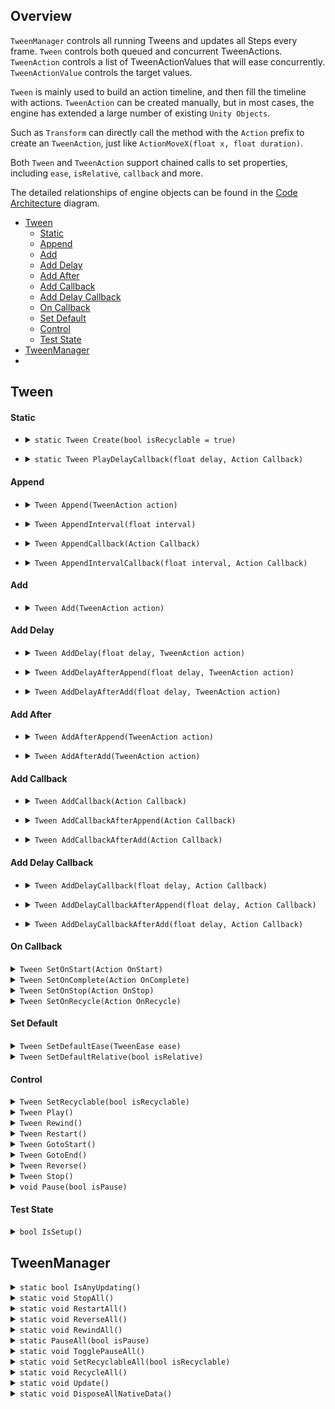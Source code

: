 ## Overview

`TweenManager` controls all running Tweens and updates all Steps every frame. `Tween` controls both queued and concurrent TweenActions. `TweenAction` controls a list of TweenActionValues that will ease concurrently. `TweenActionValue` controls the target values. 

`Tween` is mainly used to build an action timeline, and then fill the timeline with actions. `TweenAction` can be created manually, but in most cases, the engine has extended a large number of existing `Unity Objects`.

Such as `Transform` can directly call the method with the `Action` prefix to create an `TweenAction`, just like `ActionMoveX(float x, float duration)`.

Both `Tween` and `TweenAction` support chained calls to set properties, including `ease`, `isRelative`, `callback` and more.

The detailed relationships of engine objects  can be found in the [Code Architecture](./CodeArchitecture.png) diagram.

* [Tween](#tween)
  * [Static](#static) 
  * [Append](#append)
  * [Add](#add)
  * [Add Delay](#add-delay)
  * [Add After](#add-after)
  * [Add Callback](#add-callback)
  * [Add Delay Callback](#add-delay-callback)
  * [On Callback](#on-callback)
  * [Set Default](#set-default)
  * [Control](#control)
  * [Test State](#test-state)
* [TweenManager](#tweenmanager)
* 


## Tween

#### Static 
  
* <details>
  <summary>
    <code>static Tween Create(bool isRecyclable = true)</code>
  </summary>
  
  >Creates a Tween.
  >
  >If [isRecyclable] is [true] then the Tween will be auto recycled when it is completed — so don't hold a Tween and always create a new one.
  >
  >If [isRecyclable] is [false] then the Tween needs to be recycled manually by [SetRecyclable] — so the Tween can be [Restart] or [Rewind].
  
  ```C#
  // auto recycle
  var tween = Tween.Create();
  // manual recycle
  var tween = Tween.Create(false);
  // recycle tween
  tween.SetRecyclable(true);
  ```
</details>

* <details>
  <summary>
    <code>static Tween PlayDelayCallback(float delay, Action Callback)</code>
  </summary>
  
  >Plays the callback with delay time.
  
  ```C#
  Tween.PlayDelayCallback(1.0f, MyDelayCallbackAction);
  ```
</details>

#### Append 

* <details>
  <summary>
    <code>Tween Append(TweenAction action)</code>
  </summary>
  
  >Appends the TweenAction to the queue.
  
  ```C#
  Tween.Create()             
       .Append(MyQueueTweenAction1)
       .Append(MyQueueTweenAction2)
       .Play();
  ```  
</details>

* <details>
  <summary>
    <code>Tween AppendInterval(float interval)</code>
  </summary>
  
  >Appends the interval time to the queue.
  
  ```C#
  Tween.Create()
       .AppendInterval(0.8f)
       .Append(MyQueueTweenAction1)
       .AppendInterval(1.5f)
       .Append(MyQueueTweenAction2)
       .Play();
  ```    
</details>

* <details>
  <summary>
    <code>Tween AppendCallback(Action Callback)</code>
  </summary>
  
  >Appends the callback to the queue.
  
  ```C#
  Tween.Create()
       .AppendInterval(0.8f)
       .AppendCallback(MyQueueCallbackAction1)
       .AppendInterval(1.5f)
       .AppendCallback(MyQueueCallbackAction2)
       .Play();
  ```     
</details>

* <details>
  <summary>
    <code>Tween AppendIntervalCallback(float interval, Action Callback)</code>
  </summary>
  
  >Appends the interval time with callback to the queue.
  
  ```C#
  Tween.Create()
       .Append(MyQueueTweenAction1)
       .AppendIntervalCallback(0.7f, MyQueueCallbackAction2)
       .Play();
  ```    
</details>

#### Add

* <details>
  <summary>
    <code>Tween Add(TweenAction action)</code>
  </summary>
  
  >Adds the TweenAction to the concurrent array.
  
  ```C#
  Tween.Create()
       .Add(MyConcurrentTweenAction1)
       .Add(MyConcurrentTweenAction2)
       .Play();
  ```   
</details>

#### Add Delay

* <details>
  <summary>
    <code>Tween AddDelay(float delay, TweenAction action)</code>
  </summary>
  
  >Adds the delay TweenAction to the concurrent array.
  
  ```C#
  Tween.Create()
       .AddDelay(0.0f, MyConcurrentTweenAction1)
       .AddDelay(0.2f, MyConcurrentTweenAction2)  
       .AddDelay(0.4f, MyConcurrentTweenAction3)
       .Play();
  ```     
</details>

* <details>
  <summary>
    <code>Tween AddDelayAfterAppend(float delay, TweenAction action)</code>
  </summary>
  
  >Adds the delay TweenAction after the last Appended to the concurrent array. 
 
  ```C#
  Tween.Create()
       .Append(MyQueueTweenAction1)
       .AddDelayAfterAppend(0.2f, MyConcurrentTweenAction1)  
       .Play();
  ```  
</details>

* <details>
  <summary>
    <code>Tween AddDelayAfterAdd(float delay, TweenAction action)</code>
  </summary>
  
  >Adds the delay TweenAction after the last Added to the concurrent array.
 
  ```C#
  Tween.Create()
       .Add(MyConcurrentTweenAction1)
       .AddDelayAfterAdd(0.2f, MyConcurrentTweenAction2)  
       .Play();
  ```  
</details>


#### Add After

* <details>
  <summary>
    <code>Tween AddAfterAppend(TweenAction action)</code>
  </summary>
  
  >Adds the TweenAction after the last Appended to the concurrent array.
  
  ```C#
  Tween.Create()
       .Append(MyQueueTweenAction1)
       .AddAfterAppend(MyConcurrentTweenAction1)
       .Play();
  ```    
</details>

* <details>
  <summary>
    <code>Tween AddAfterAdd(TweenAction action)</code>
  </summary>
  
  >Adds the TweenAction after the last Added to the concurrent array.
  
  ```C#
  Tween.Create()
       .Add(MyConcurrentTweenAction1)
       .AddAfterAdd(MyConcurrentTweenAction2)
       .AddAfterAdd(MyConcurrentTweenAction3)
       .Play(); 
  ```
</details>

#### Add Callback

* <details>
  <summary>
    <code>Tween AddCallback(Action Callback)</code>
  </summary>
  
  >Adds the callback to the concurrent array.
 
  ```C#
  Tween.Create()
       .AddCallback(MyConcurrentCallbackAction1)
       .AddCallback(MyConcurrentCallbackAction2)
       .Play(); 
  ```
</details> 
        
</details>

* <details>
  <summary>
    <code>Tween AddCallbackAfterAppend(Action Callback)</code>
  </summary>
  
  >Adds the callback after the last Appended to the concurrent array.
 
  ```C#
  Tween.Create()
       .AppendCallback(MyQueueCallbackAction1)
       .AddCallbackAfterAppend(MyConcurrentCallbackAction1)
       .AppendCallback(MyQueueCallbackAction2)
       .AddCallbackAfterAppend(MyConcurrentCallbackAction2)
       .Play(); 
  ``` 
</details>

* <details>
  <summary>
    <code>Tween AddCallbackAfterAdd(Action Callback)</code>
  </summary>
  
  >Adds the callback after the last Added to the concurrent array.
 
  ```C#
  Tween.Create()
       .AddCallback(MyConcurrentCallbackAction1)
       .AddCallbackAfterAdd(MyConcurrentCallbackAction2)
       .AddCallbackAfterAdd(MyConcurrentCallbackAction3)
       .Play(); 
  ```  
</details>

#### Add Delay Callback

* <details>
  <summary>
    <code>Tween AddDelayCallback(float delay, Action Callback)</code>
  </summary>
  
  >Adds the delay callback to the concurrent array.
  
  ```C#
  Tween.Create()
       .AddDelayCallback(1.0f, MyConcurrentCallbackAction1)
       .AddDelayCallback(2.8f, MyConcurrentCallbackAction2)
       .AddDelayCallback(3.0f, MyConcurrentCallbackAction3)
       .Play();
  ```   
</details>

* <details>
  <summary>
    <code>Tween AddDelayCallbackAfterAppend(float delay, Action Callback)</code>
  </summary>
  
  >Adds the delay callback after the last Appended to the concurrent array.
 
  ```C#
  Tween.Create()
       .Append(MyQueueTweenAction1)
       .AddDelayCallbackAfterAppend(1.0f, MyConcurrentCallbackAction1)
       .Play();
  ``` 
</details>

* <details>
  <summary>
    <code>Tween AddDelayCallbackAfterAdd(float delay, Action Callback)</code>
  </summary>
  
  >Adds the delay callback after the last Added to the concurrent array.
  
  ```C#
  Tween.Create()
       .Add(MyConcurrentTweenAction1)
       .AddDelayCallbackAfterAdd(1.0f, MyConcurrentCallbackAction1)
       .Play();
  ```
</details>

#### On Callback

<details>
  <summary>
    <code>Tween SetOnStart(Action OnStart)</code>
  </summary>
  
  >Sets the [OnStart] callback which is called when the Tween starts (Play or Rewind).
 
  ```C#
  Tween.Create().SetOnStart(MyStartAction);
  ```
</details>

<details>
  <summary>
    <code>Tween SetOnComplete(Action OnComplete)</code>
  </summary>
  
  >Sets the [OnComplete] callback which is called when the Tween completes (Play or Rewind).
 
 ```C#
 Tween.Create().SetOnComplete(MyCompleteAction);
 ```
</details>

<details>
  <summary>
    <code>Tween SetOnStop(Action OnStop)</code>
  </summary>
  
  >Sets the [OnStop] callback which is called when the Tween stops (Play or Rewind).
 
  ```C#
  Tween.Create().SetOnStop(MyStopAction);
  ```
</details>

<details>
  <summary>
    <code>Tween SetOnRecycle(Action OnRecycle)</code>
  </summary>
  
  >Sets the [OnRecycle] callback which is called when the Tween recycles. 
  >
  >Tip: can use it to clear data bound to Tweens.
 
  ```C#
  Tween.Create().SetOnRecycle(MyRecycleAction);
  ```
</details>


#### Set Default

<details>
  <summary>
    <code>Tween SetDefaultEase(TweenEase ease)</code>
  </summary>
  
  >Sets the [ease] of [Add] or [Append] TweenAction, default Smooth.
  >
  >Only sets the TweenAction whose [ease] is Smooth.
 
  ```C#
  Tween.Create().SetDefaultEase(TweenEase.ExponentialOut);
  ``` 
</details>

<details>
  <summary>
    <code>Tween SetDefaultRelative(bool isRelative)</code>
  </summary>
  
  >Sets the [isRelative] of [Add] or [Append] TweenActions, default false.
  >
  >Only sets the TweenAction whose [isRelative] is false.
 
  ```C#
  Tween.Create().SetDefaultRelative(true);
  ``` 
</details>

#### Control

<details>
  <summary>
    <code>Tween SetRecyclable(bool isRecyclable)</code>
  </summary>
  
  >Sets the Tween to recyclable.
  >
  >If true and the Tween State is [Setup] or [Completed] or [Stopped] then recycle it immediately,
   else wait until it is completed and recycle it.
</details>

<details>
  <summary>
    <code>Tween Play()</code>
  </summary>
  
  >Plays the Tween.
</details>

<details>
  <summary>
    <code>Tween Rewind()</code>
  </summary>
  
  >Rewinds the Tween. The Tween cannot be recyclable!
</details>

<details>
  <summary>
    <code>Tween Restart()</code>
  </summary>
  
  >Restarts the Tween (Play or Rewind). The Tween cannot be recyclable!
</details>

<details>
  <summary>
    <code>Tween GotoStart()</code>
  </summary>
  
  >Goto the start of Tween (Play or Rewind). The Tween cannot be recyclable!
</details>

<details>
  <summary>
    <code>Tween GotoEnd()</code>
  </summary>
  
  >Goto the end of Tween (Play or Rewind). The Tween cannot be recyclable!
</details>

<details>
  <summary>
    <code>Tween Reverse()</code>
  </summary>
  
  >Reverses the Tween (Play or Rewind).
  >
  >If Tween is [Completed] then reverse the previous Play or Rewind,
   else reverse the Playing or Rewinding.
</details>

<details>
  <summary>
    <code>Tween Stop()</code>
  </summary>
  
  >Stops the Tween Playing or Rewinding.
  >
  >If the Tween is recyclable then it will be recycled.
</details>

<details>
  <summary>
    <code>void Pause(bool isPause)</code>
  </summary>
  
  >Pauses or resumes the Tween Playing or Rewinding.
</details>

#### Test State

<details>
  <summary>
    <code>bool IsSetup()</code>
  </summary>
  
  >Whether the Tween state is Setup?
</details>


## TweenManager

<details>
  <summary>
    <code>static bool IsAnyUpdating()</code>
  </summary>
  
  >Is there any Tween updating?
</details>

<details>
  <summary>
    <code>static void StopAll()</code>
  </summary>

  >Stops all updating Tweens Playing or Rewinding.
  >
  >If the Tween is recyclable then it will be recycled on completion.
</details>

<details>
  <summary>
    <code>static void RestartAll()</code>
  </summary>

  >Restarts all updating Tweens Playing or Rewinding.
</details>

<details>
  <summary>
    <code>static void ReverseAll()</code>
  </summary>

  >Reverses all updating Tweens Playing or Rewinding.
</details>

<details>
  <summary>
    <code>static void RewindAll()</code>
  </summary>

  >Rewinds all updating Tweens Playing or Rewinding.
</details>

<details>
  <summary>
    <code>static PauseAll(bool isPause)</code>
  </summary>

  >Pauses or resumes all updating Tweens Playing or Rewinding.
</details>

<details>
  <summary>
    <code>static void TogglePauseAll()</code>
  </summary>

  >Toggles all updating Tweens state between Playing or Rewinding and Paused.
</details>

<details>
  <summary>
    <code>static void SetRecyclableAll(bool isRecyclable)</code>
  </summary>

  >Sets all updating Tweens to recyclable.
</details>

<details>
  <summary>
    <code>static void RecycleAll()</code>
  </summary>

  >Stops all updating Tweens and Recycles all unrecycled Tweens.
</details>

<details>
  <summary>
    <code>static void Update()</code>
  </summary>

  >Updates all Tweens, called every frame.
</details>

<details>
  <summary>
    <code>static void DisposeAllNativeData()</code>
  </summary>

  >Disposes all native data with [Allocator.Persistent], called when [ApplicationQuit]. 
  >
  >If not dispose the native data, calling the [Finalize] of [DisposeSentinel] by GC, will cause an editor error when app quit.
</details>

